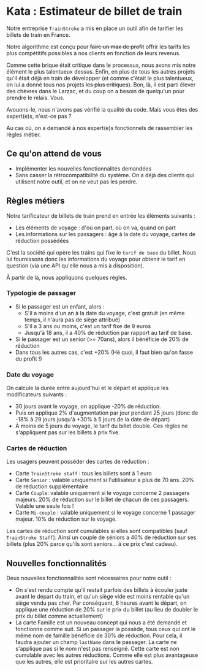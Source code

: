 # Kata : Estimateur de billet de train

Notre entreprise ``TrainStroke`` a mis en place un outil afin de tarifier les billets de train en France. 

Notre algorithme est conçu pour ~~faire un max de profit~~ offrir les tarifs les plus compétitifs possibles à nos
clients en fonction de leurs revenus.

Comme cette brique était critique dans le processus, nous avons mis notre élément le plus talentueux dessus. Enfin, en plus
de tous les autres projets qu'il était déjà en train de développer (et comme c'était le plus talentueux, on lui a donné tous nos 
projets ~~les plus critiques~~). Bon, là, il est parti élever des chèvres dans le Larzac, et du coup on a besoin de quelqu'un pour 
prendre le relais. Vous.

Avouons-le, nous n'avons pas vérifié la qualité du code. Mais vous êtes des expert(e)s, n'est-ce pas ?

Au cas où, on a demandé à nos expert(e)s fonctionnels de rassembler les règles métier.

## Ce qu'on attend de vous 
* Implémenter les nouvelles fonctionnalités demandées
* Sans casser la rétrocompatibilité du système. On a déjà des clients qui utilisent notre outil, et on ne veut pas les perdre.

## Règles métiers

Notre tarificateur de billets de train prend en entrée les éléments suivants : 
* Les éléments de voyage : d'où on part, où on va, quand on part
* Les informations sur les passagers : âge à la date du voyage, cartes de réduction possédées

C'est la société qui opère les trains qui fixe le `tarif de base` du billet. Nous lui fournissons donc les informations
du voyage pour obtenir le tarif en question (via une API qu'elle nous a mis à disposition).

À partir de là, nous appliquons quelques règles.

### Typologie de passager

* Si le passager est un enfant, alors : 
  * S'il a moins d'un an à la date du voyage, c'est gratuit (en même temps, il n'aura pas de siège attribué)
  * S'il a 3 ans ou moins, c'est un tarif fixe de 9 euros
  * Jusqu'à 18 ans, il a 40% de réduction par rapport au tarif de base.
* Si le passager est un senior (>= 70ans), alors il bénéficie de 20% de réduction
* Dans tous les autres cas, c'est +20% (Hé quoi, il faut bien qu'on fasse du profit !)

### Date du voyage

On calcule la durée entre aujourd'hui et le départ et applique les modificateurs suivants :
* 30 jours avant le voyage, on applique -20% de réduction.
* Puis on applique 2% d'augmentation par jour pendant 25 jours (donc de -18% à 29 jours jusqu'à +30% à 5 jours de la date de départ)
* À moins de 5 jours du voyage, le tarif du billet double.
Ces règles ne s'appliquent pas sur les billets à prix fixe.

### Cartes de réduction

Les usagers peuvent posséder des cartes de réduction : 
* Carte `TrainStroke staff` : tous les billets sont à 1 euro 
* Carte `Senior` : valable uniquement si l'utilisateur a plus de 70 ans. 20% de réduction supplémentaire
* Carte `Couple`: valable uniquement si le voyage concerne 2 passagers majeurs. 20% de réduction sur le billet de chacun de ces passagers. Valable une seule fois !
* Carte `Mi-couple` : valable uniquement si le voyage concerne 1 passager majeur. 10% de réduction sur le voyage.

Les cartes de réduction sont cumulables si elles sont compatibles (sauf `TrainStroke Staff`). Ainsi un couple de séniors a 40% de réduction sur ses billets (plus 20% parce qu'ils sont seniors... à ce prix c'est cadeau).

## Nouvelles fonctionnalités

Deux nouvelles fonctionnalités sont nécessaires pour notre outil :
* On s'est rendu compte qu'il restait parfois des billets à écouler juste avant le départ du train, et qu'un siège vide est moins rentable qu'un siège vendu pas cher.
Par conséquent, 6 heures avant le départ, on applique une réduction de 20% sur le prix du billet (au lieu de doubler le prix du billet comme actuellement)
* La carte Famille est un nouveau concept qui nous a été demandé et fonctionne comme suit. Si un passager la possède, tous ceux qui ont le même nom de famille bénéficie de 30% de réduction. 
Pour cela, il faudra ajouter un champ `lastName` dans le passager. La carte ne s'applique pas si le nom n'est pas renseigné. 
Cette carte est non cumulable avec les autres réductions. Comme elle est plus avantageuse que les autres, elle est prioritaire sur les autres cartes.
